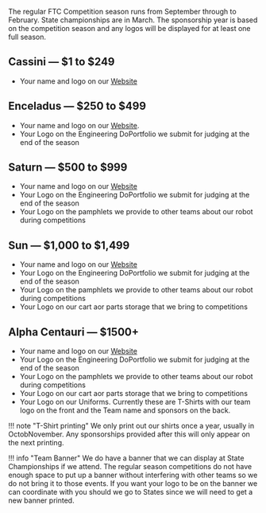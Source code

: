 The regular FTC Competition season runs from September through to February.
State championships are in March.  The sponsorship year is based on the
competition season and any logos will be displayed for at least one full season.

## Cassini — $1 to $249
- Your name and logo on our [Website](sponsors.md#cassini)

## Enceladus — $250 to $499
- Your name and logo on our [Website](sponsors.md#enceladus).
- Your Logo on the Engineering DoPortfolio we submit for judging at the end
  of the season

## Saturn —  $500 to $999
- Your name and logo on our [Website](sponsors.md#saturn)
- Your Logo on the Engineering DoPortfolio we submit for judging at the end
  of the season
- Your Logo on the pamphlets we provide to other teams about our robot during
  competitions

## Sun —  $1,000 to $1,499
- Your name and logo on our [Website](sponsors.md#sun)
- Your Logo on the Engineering DoPortfolio we submit for judging at the end
  of the season
- Your Logo on the pamphlets we provide to other teams about our robot during
  competitions
- Your Logo on our cart aor parts storage that we bring to competitions
  
## Alpha Centauri —  $1500+
- Your name and logo on our [Website](sponsors.md#alpha-centauri)
- Your Logo on the Engineering DoPortfolio we submit for judging at the end
  of the season
- Your Logo on the pamphlets we provide to other teams about our robot during
  competitions
- Your Logo on our cart aor parts storage that we bring to competitions
- Your Logo on our Uniforms.  Currently these are T-Shirts with our team logo on
  the front and the Team name and sponsors on the back.
  
!!! note "T-Shirt printing"
    We only print out our shirts once a year, usually in OctobNovember.  Any
    sponsorships provided after this will only appear on the next printing.
    
!!! info "Team Banner"
    We do have a banner that we can display at State Championships if we attend.
    The regular season competitions do not have enough space to put up a banner
    without interfering with other teams so we do not bring it to those events.
    If you want your logo to be on the banner we can coordinate with you should
    we go to States since we will need to get a new banner printed.

  
